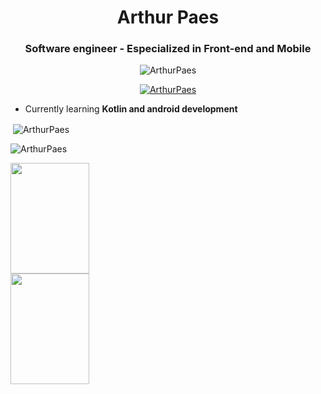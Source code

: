 <h1 align="center">Arthur Paes</h1>
<h3 align="center" aria-level="2">Software engineer - Especialized in Front-end and Mobile</h3>

<p align="center">
    <img src="https://komarev.com/ghpvc/?username=ArthurPaes&label=Profile%20views&style=flat" alt="ArthurPaes" />
</p>

<p align="center"> <a href="https://github.com/ryo-ma/github-profile-trophy"><img src="https://github-profile-trophy.vercel.app/?username=ArthurPaes&theme=gitdimmed&column=4&margin-w=12&margin-h=12&no-bg=true" alt="ArthurPaes" /></a> </p>

- Currently learning **Kotlin and android development**

<p>&nbsp;<img align="center" src="https://github-readme-stats.vercel.app/api?username=ArthurPaes&show_icons=true&theme=highcontrast&locale=en" alt="ArthurPaes" /></p>

<p><img align="center" src="https://github-readme-streak-stats.herokuapp.com/?user=ArthurPaes&theme=highcontrast" alt="ArthurPaes" /></p>
<div style="display: flex; flex-direction: row"> 

</div>
 <img height="177em" width="50%" src="https://github-readme-stats.vercel.app/api/top-langs/?username=ArthurPaes&title_color=ffffff&theme=vue-dark&show_icons=true&count_private=true&hide_border=true&layout=compact&langs_count=8&hide=css,html,dockerfile,freemarker" />

<img height="177em" width="50%" src="https://streak-stats.demolab.com/?user=ArthurPaes&show_icons=true&count_private=true&title_color=ffffff&theme=vue-dark&hide_border=true" />
